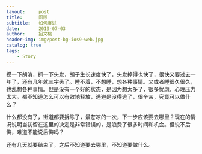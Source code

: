 ```yaml
---
layout:     post
title:      回顾
subtitle:   如何度过
date:       2019-07-03
author:     招文桃
header-img: img/post-bg-ios9-web.jpg
catalog: true
tags:
    - Story
---
```


摸一下胡渣，抓一下头发，胡子生长速度快了，头发掉得也快了，很快又要过去一年了，还有几年就三字头了。睡不着，不想睡，想各种事情。又或者睡很久很久，也乱想各种事情。但是没有一个好的状态，是因为想太多了，很多忧虑，心理压力太大。都不知道怎么可以有效地释放，逃避是没得逃了，很辛苦，究竟可以做什么？

什么都没有了，街道都要拆除了，最苍凉的一次，下一步应该要去哪里？现在的情况说明当初留在这里的决定是非常错误的，是浪费了很多时间和机会。但说不后悔，难道不能说后悔吗？

还有几天就要结束了，之后不知道要去哪里，不知道要做什么。